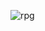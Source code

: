 ![rpg](https://user-images.githubusercontent.com/101263522/175831697-6e4ac82d-e349-4a4c-8ef5-33d7e8d20686.jpeg)
